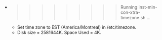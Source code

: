 * >>>>>>>>> Running inst-min-con-xtra-timezone.sh ...
  * Set time zone to EST (America/Montreal) in /etc/timezone.
  * Disk size = 2581644K. Space Used = 4K.
